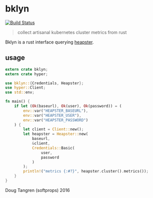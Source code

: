 # bklyn

[![Build Status](https://travis-ci.org/softprops/bklyn.svg?branch=master)](https://travis-ci.org/softprops/bklyn)

> collect artisanal kubernetes cluster metrics from rust

Bklyn is a rust interface querying [heapster](https://github.com/kubernetes/heapster).

## usage

```rust
extern crate bklyn;
extern crate hyper;

use bklyn::{Credentials, Heapster};
use hyper::Client;
use std::env;

fn main() {
    if let (Ok(baseurl), Ok(user), Ok(password)) = (
        env::var("HEAPSTER_BASEURL"),
        env::var("HEAPSTER_USER"),
        env::var("HEAPSTER_PASSWORD")
    ) {
        let client = Client::new();
        let heapster = Heapster::new(
            baseurl,
            &client,
            Credentials::Basic(
                user,
                password
            )
        );
        println!("metrics {:#?}", heapster.cluster().metrics());
    }
}
```

Doug Tangren (softprops) 2016
